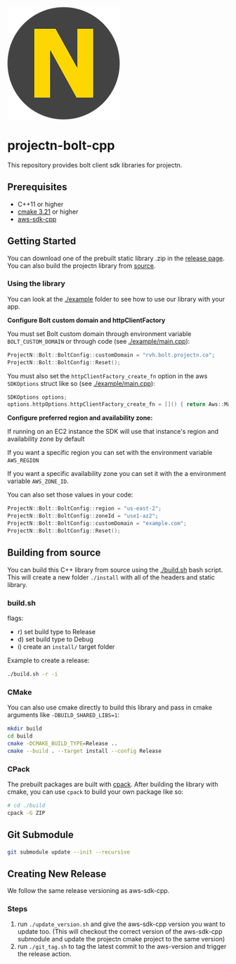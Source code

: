 ![projectn.png](./projectn.png)
# projectn-bolt-cpp

This repository provides bolt client sdk libraries for projectn.

## Prerequisites

- C++11 or higher
- [cmake 3.21](https://cmake.org/) or higher
- [aws-sdk-cpp](https://docs.aws.amazon.com/sdk-for-cpp/v1/developer-guide/getting-started.html)

## Getting Started

You can download one of the prebuilt static library .zip in the [release page](TODO).
You can also build the projectn library from [source](#building-from-source).

### Using the library

You can look at the [./example](./example) folder to see how to use our library with your app.

**Configure Bolt custom domain and httpClientFactory**

You must set Bolt custom domain through environment variable `BOLT_CUSTOM_DOMAIN` or through code (see [./example/main.cpp](./example/main.cpp)):

```c++
ProjectN::Bolt::BoltConfig::customDomain = "rvh.bolt.projectn.co";
ProjectN::Bolt::BoltConfig::Reset();
```

You must also set the `httpClientFactory_create_fn` option in the aws `SDKOptions` struct like so (see [./example/main.cpp](./example/main.cpp)): 

```c++
SDKOptions options;
options.httpOptions.httpClientFactory_create_fn = []() { return Aws::MakeShared<ProjectN::Bolt::BoltS3HttpClientFactory>(ALLOCATION_TAG); };
```

**Configure preferred region and availability zone:**

If running on an EC2 instance the SDK will use that instance's region and availability zone by default

If you want a specific region you can set with the environment variable `AWS_REGION`

If you want a specific availability zone you can set it with the a environment variable `AWS_ZONE_ID`.

You can also set those values in your code:

```c++
ProjectN::Bolt::BoltConfig::region = "us-east-2";
ProjectN::Bolt::BoltConfig::zoneId = "use1‑az2";
ProjectN::Bolt::BoltConfig::customDomain = "example.com";
ProjectN::Bolt::BoltConfig::Reset();
```

## Building from source

You can build this C++ library from source using the [./build.sh](./build.sh) bash script.
This will create a new folder `./install` with all of the headers and static library.

### build.sh

flags:

- r) set build type to Release
- d) set build type to Debug
- i) create an `install/` target folder

Example to create a release:

```bash
./build.sh -r -i
```

### CMake

You can also use cmake directly to build this library and pass in cmake arguments like `-DBUILD_SHARED_LIBS=1`:

```bash
mkdir build
cd build
cmake -DCMAKE_BUILD_TYPE=Release ..
cmake --build . --target install --config Release
```

### CPack

The prebuilt packages are built with [cpack](https://cmake.org/cmake/help/latest/module/CPack.html). After building the library with cmake, you can use `cpack` to build your own package like so:

```bash
# cd ./build
cpack -G ZIP
```

## Git Submodule

```bash
git submodule update --init --recursive
```

## Creating New Release

We follow the same release versioning as aws-sdk-cpp.

### Steps

1. run `./update_version.sh` and give the aws-sdk-cpp version you want to update too. (This will checkout the correct version of the aws-sdk-cpp submodule and update the projectn cmake project to the same version)
2. run `./git_tag.sh` to tag the latest commit to the aws-version and trigger the release action.